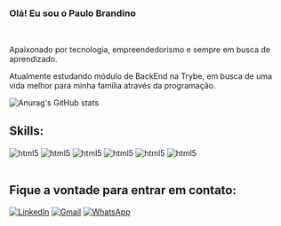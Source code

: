 ### Olá! Eu sou o Paulo Brandino
<br/>

Apaixonado por tecnologia, empreendedorismo e sempre em busca de aprendizado.

Atualmente estudando módulo de BackEnd na Trybe, em busca de uma vida melhor para minha familia através da programação.

![Anurag's GitHub stats](https://github-readme-stats.vercel.app/api?username=PauloBrandino&show_icons=true&theme=dracula)

## Skills:

<div style='display: inline_block'>
    <img align='center' alt='html5' src='https://img.shields.io/badge/HTML5-E34F26?style=for-the-badge&logo=html5&logoColor=white'>
    <img align='center' alt='html5' src='https://img.shields.io/badge/CSS3-1572B6?style=for-the-badge&logo=css3&logoColor=white'>
    <img align='center' alt='html5' src='https://img.shields.io/badge/JavaScript-323330?style=for-the-badge&logo=javascript&logoColor=F7DF1E'>
    <img align='center' alt='html5' src='https://img.shields.io/badge/React-20232A?style=for-the-badge&logo=react&logoColor=61DAFB'>
    <img align='center' alt='html5' src='https://img.shields.io/badge/Node.js-43853D?style=for-the-badge&logo=node.js&logoColor=white'>
    <img align='center' alt='html5' src='https://img.shields.io/badge/MySQL-00000F?style=for-the-badge&logo=mysql&logoColor=white'>

</div>
<br/>

## Fique a vontade para entrar em contato: 
<div style='display: inline_block'>

[![LinkedIn](https://img.shields.io/badge/LinkedIn-0077B5?style=for-the-badge&logo=linkedin&logoColor=white)](https://www.linkedin.com/in/paulo-brandino/)
[![Gmail](https://img.shields.io/badge/Gmail-D14836?style=for-the-badge&logo=gmail&logoColor=white)](mailto:contatobrandino@gmail.com)
[![WhatsApp](https://img.shields.io/badge/WhatsApp-25D366?style=for-the-badge&logo=whatsapp&logoColor=white)](https://api.whatsapp.com/send?phone=5514998638124)
</div>
